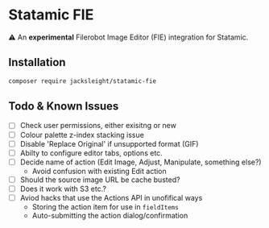 # Statamic FIE

⚠️ An **experimental** Filerobot Image Editor (FIE) integration for Statamic.

## Installation

```bash
composer require jacksleight/statamic-fie
```

## Todo & Known Issues

- [ ] Check user permissions, either exisitng or new
- [ ] Colour palette z-index stacking issue
- [ ] Disable 'Replace Original' if unsupported format (GIF)
- [ ] Abilty to configure editor tabs, options etc.
- [ ] Decide name of action (Edit Image, Adjust, Manipulate, something else?)
    - Avoid confusion with existing Edit action
- [ ] Should the source image URL be cache busted?
- [ ] Does it work with S3 etc.?
- [ ] Aviod hacks that use the Actions API in unofifical ways
    - Storing the action item for use in `fieldItems`
    - Auto-submitting the action dialog/confirmation